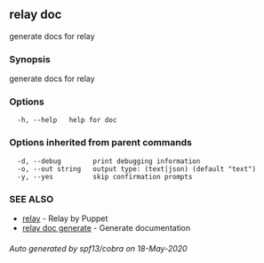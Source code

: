 ## relay doc

generate docs for relay

### Synopsis

generate docs for relay

### Options

```
  -h, --help   help for doc
```

### Options inherited from parent commands

```
  -d, --debug        print debugging information
  -o, --out string   output type: (text|json) (default "text")
  -y, --yes          skip confirmation prompts
```

### SEE ALSO

* [relay](relay.md)	 - Relay by Puppet
* [relay doc generate](relay_doc_generate.md)	 - Generate documentation

###### Auto generated by spf13/cobra on 18-May-2020
